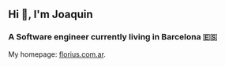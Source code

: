 ## Hi 👋, I'm Joaquin
### A Software engineer currently living in Barcelona 🇪🇸

My homepage: [florius.com.ar](https://florius.com.ar/).